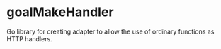 # goalMakeHandler
Go library for creating adapter to allow the use of ordinary functions as HTTP handlers.
